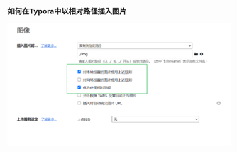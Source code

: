 

### 如何在Typora中以相对路径插入图片

![image-20221204033349704](assets/typora-settings/image-20221204033349704.png)
